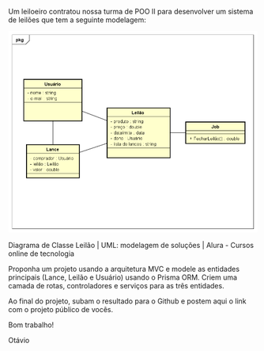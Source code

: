Um leiloeiro contratou nossa turma de POO II para desenvolver um sistema de leilões que tem a seguinte modelagem:

![class diagram](https://github.com/henriquewaisman/oop2-test2/blob/main/opp2.png)

Diagrama de Classe Leilão | UML: modelagem de soluções | Alura - Cursos  online de tecnologia

Proponha um projeto usando a arquitetura MVC e modele as entidades principais (Lance, Leilão e Usuário) usando o Prisma ORM. Criem uma camada de rotas, controladores e serviços para as três entidades.

Ao final do projeto, subam o resultado para o Github e postem aqui o link com o projeto público de vocês.

Bom trabalho!

Otávio
